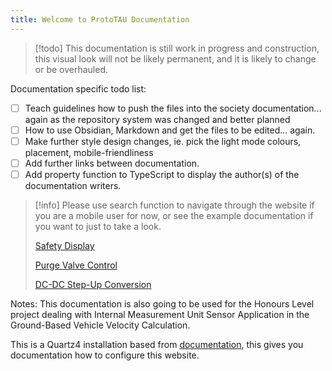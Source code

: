 ```yaml
---
title: Welcome to ProtoTAU Documentation
---
```


> [!todo]
> This documentation is still work in progress and construction, this visual look will not be likely permanent, and it is likely to change or be overhauled.

Documentation specific todo list:
 - [ ] Teach guidelines how to push the files into the society documentation... again as the repository system was changed and better planned
 - [ ] How to use Obsidian, Markdown and get the files to be edited... again.
 - [ ] Make further style design changes, ie. pick the light mode colours, placement, mobile-friendliness
 - [ ] Add further links between documentation.
 - [ ] Add property function to TypeScript to display the author(s) of the documentation writers.

> [!info]
> Please use search function to navigate through the website if you are a mobile user for now, or see the example documentation if you want to just to take a look.
> 
> [Safety Display](Safety%20Display.md)
> 
> [Purge Valve Control](Purge%20Valve%20Control.md)
>
> [DC-DC Step-Up Conversion](DC-DC%20Step-Up%20Conversion.md)

Notes:
This documentation is also going to be used for the Honours Level project dealing with Internal Measurement Unit Sensor Application in
the Ground-Based Vehicle Velocity Calculation.

This is a Quartz4 installation based from [documentation](https://quartz.jzhao.xyz), this gives you documentation how to configure this website.

